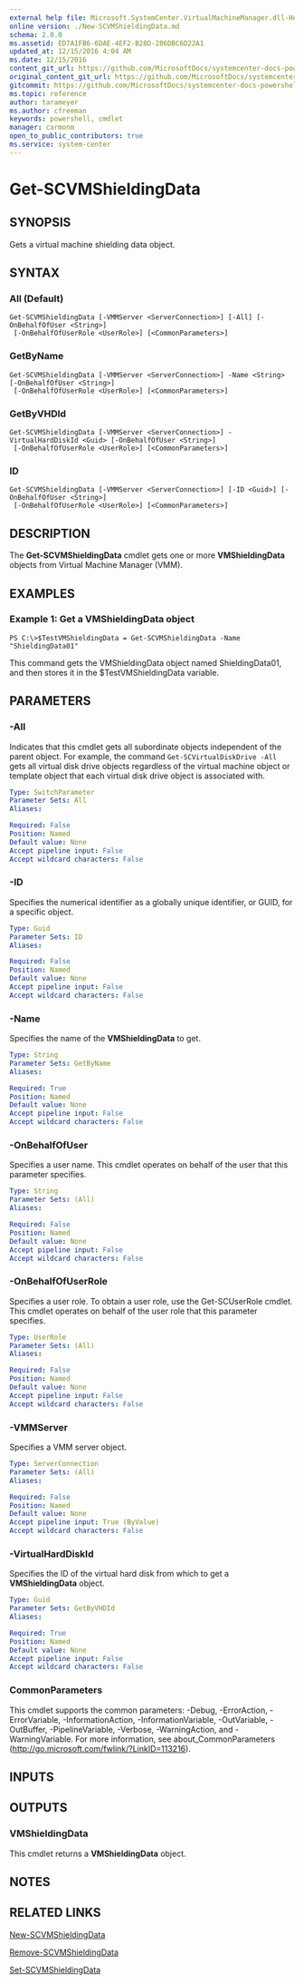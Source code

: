 ```yaml
---
external help file: Microsoft.SystemCenter.VirtualMachineManager.dll-Help.xml
online version: ./New-SCVMShieldingData.md
schema: 2.0.0
ms.assetid: ED7A1FB6-6DAE-4EF2-B28D-286DBC6D22A1
updated_at: 12/15/2016 4:04 AM
ms.date: 12/15/2016
content_git_url: https://github.com/MicrosoftDocs/systemcenter-docs-powershell/blob/master/systemcenter-cmdlets/SystemCenter2016/VirtualMachineManager/vlatest/Get-SCVMShieldingData.md
original_content_git_url: https://github.com/MicrosoftDocs/systemcenter-docs-powershell/blob/master/systemcenter-cmdlets/SystemCenter2016/VirtualMachineManager/vlatest/Get-SCVMShieldingData.md
gitcommit: https://github.com/MicrosoftDocs/systemcenter-docs-powershell/blob/7df4508c7b907a214e6a8eca76037b06065ef078/systemcenter-cmdlets/SystemCenter2016/VirtualMachineManager/vlatest/Get-SCVMShieldingData.md
ms.topic: reference
author: tarameyer
ms.author: cfreeman
keywords: powershell, cmdlet
manager: carmonm
open_to_public_contributors: true
ms.service: system-center
---
```


# Get-SCVMShieldingData

## SYNOPSIS
Gets a virtual machine shielding data object.

## SYNTAX

### All (Default)
```
Get-SCVMShieldingData [-VMMServer <ServerConnection>] [-All] [-OnBehalfOfUser <String>]
 [-OnBehalfOfUserRole <UserRole>] [<CommonParameters>]
```

### GetByName
```
Get-SCVMShieldingData [-VMMServer <ServerConnection>] -Name <String> [-OnBehalfOfUser <String>]
 [-OnBehalfOfUserRole <UserRole>] [<CommonParameters>]
```

### GetByVHDId
```
Get-SCVMShieldingData [-VMMServer <ServerConnection>] -VirtualHardDiskId <Guid> [-OnBehalfOfUser <String>]
 [-OnBehalfOfUserRole <UserRole>] [<CommonParameters>]
```

### ID
```
Get-SCVMShieldingData [-VMMServer <ServerConnection>] [-ID <Guid>] [-OnBehalfOfUser <String>]
 [-OnBehalfOfUserRole <UserRole>] [<CommonParameters>]
```

## DESCRIPTION
The **Get-SCVMShieldingData** cmdlet gets one or more **VMShieldingData** objects from Virtual Machine Manager (VMM).

## EXAMPLES

### Example 1: Get a VMShieldingData object
```
PS C:\>$TestVMShieldingData = Get-SCVMShieldingData -Name "ShieldingData01"
```

This command gets the VMShieldingData object named ShieldingData01, and then stores it in the $TestVMShieldingData variable.

## PARAMETERS

### -All
Indicates that this cmdlet gets all subordinate objects independent of the parent object.
For example, the command `Get-SCVirtualDiskDrive -All` gets all virtual disk drive objects regardless of the virtual machine object or template object that each virtual disk drive object is associated with.

```yaml
Type: SwitchParameter
Parameter Sets: All
Aliases: 

Required: False
Position: Named
Default value: None
Accept pipeline input: False
Accept wildcard characters: False
```

### -ID
Specifies the numerical identifier as a globally unique identifier, or GUID, for a specific object.

```yaml
Type: Guid
Parameter Sets: ID
Aliases: 

Required: False
Position: Named
Default value: None
Accept pipeline input: False
Accept wildcard characters: False
```

### -Name
Specifies the name of the **VMShieldingData** to get.

```yaml
Type: String
Parameter Sets: GetByName
Aliases: 

Required: True
Position: Named
Default value: None
Accept pipeline input: False
Accept wildcard characters: False
```

### -OnBehalfOfUser
Specifies a user name.
This cmdlet operates on behalf of the user that this parameter specifies.

```yaml
Type: String
Parameter Sets: (All)
Aliases: 

Required: False
Position: Named
Default value: None
Accept pipeline input: False
Accept wildcard characters: False
```

### -OnBehalfOfUserRole
Specifies a user role.
To obtain a user role, use the Get-SCUserRole cmdlet.
This cmdlet operates on behalf of the user role that this parameter specifies.

```yaml
Type: UserRole
Parameter Sets: (All)
Aliases: 

Required: False
Position: Named
Default value: None
Accept pipeline input: False
Accept wildcard characters: False
```

### -VMMServer
Specifies a VMM server object.

```yaml
Type: ServerConnection
Parameter Sets: (All)
Aliases: 

Required: False
Position: Named
Default value: None
Accept pipeline input: True (ByValue)
Accept wildcard characters: False
```

### -VirtualHardDiskId
Specifies the ID of the virtual hard disk from which to get a **VMShieldingData** object.

```yaml
Type: Guid
Parameter Sets: GetByVHDId
Aliases: 

Required: True
Position: Named
Default value: None
Accept pipeline input: False
Accept wildcard characters: False
```

### CommonParameters
This cmdlet supports the common parameters: -Debug, -ErrorAction, -ErrorVariable, -InformationAction, -InformationVariable, -OutVariable, -OutBuffer, -PipelineVariable, -Verbose, -WarningAction, and -WarningVariable. For more information, see about_CommonParameters (http://go.microsoft.com/fwlink/?LinkID=113216).

## INPUTS

## OUTPUTS

### VMShieldingData
This cmdlet returns a **VMShieldingData** object.

## NOTES

## RELATED LINKS

[New-SCVMShieldingData](xref:SystemCenter2016/VirtualMachineManager/vlatest/New-SCVMShieldingData.md)

[Remove-SCVMShieldingData](xref:SystemCenter2016/VirtualMachineManager/vlatest/Remove-SCVMShieldingData.md)

[Set-SCVMShieldingData](xref:SystemCenter2016/VirtualMachineManager/vlatest/Set-SCVMShieldingData.md)

